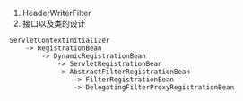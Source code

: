 1. HeaderWriterFilter
2. 接口以及类的设计
```text
ServletContextInitializer
    -> RegistrationBean 
        -> DynamicRegistrationBean 
            -> ServletRegistrationBean
            -> AbstractFilterRegistrationBean 
                -> FilterRegistrationBean
                -> DelegatingFilterProxyRegistrationBean
```
                